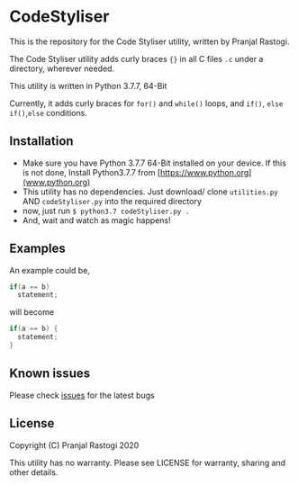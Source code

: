 # CodeStyliser
This is the repository for the Code Styliser utility, written by Pranjal Rastogi.

The Code Styliser utility adds curly braces `{}` in all C files `.c` under a directory, wherever needed.

This utility is written in Python 3.7.7, 64-Bit

Currently, it adds curly braces for `for()` and `while()` loops, and `if()`, `else if()`,`else` conditions.

## Installation

* Make sure you have Python 3.7.7 64-Bit installed on your device. If this is not done, Install Python3.7.7 from [https://www.python.org](www.python.org)
* This utility has no dependencies. Just download/ clone `utilities.py` AND `codeStyliser.py` into the required directory
* now, just run `$ python3.7 codeStyliser.py .`
* And, wait and watch as magic happens!

## Examples
An example could be,

```c
if(a == b)
  statement;
```

will become

```c
if(a == b) {
  statement;
}
```


## Known issues

Please check [issues](issues) for the latest bugs
 
## License
Copyright (C) Pranjal Rastogi 2020

This utility has no warranty.
Please see LICENSE for warranty, sharing and other details.
